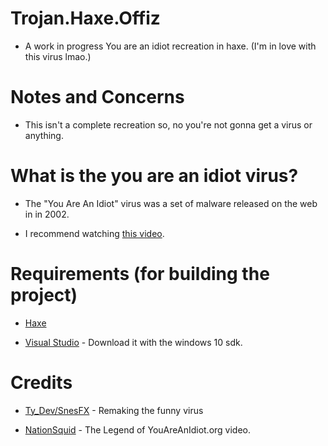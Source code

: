 # Trojan.Haxe.Offiz

* A work in progress You are an idiot recreation in haxe. (I'm in love with this virus lmao.)

# Notes and Concerns

* This isn't a complete recreation so, no you're not gonna get a virus or anything.

# What is the you are an idiot virus?

* The "You Are An Idiot" virus was a set of malware released on the web in in 2002.

* I recommend watching [this video](https://www.youtube.com/watch?v=kgs2WTlkp5g&t). 

# Requirements (for building the project)

* [Haxe](https://haxe.org/download/)

* [Visual Studio](https://visualstudio.microsoft.com/downloads/) - Download it with the windows 10 sdk.

# Credits

* [Ty_Dev/SnesFX](twitter.com/snesfx) - Remaking the funny virus

* [NationSquid](https://www.youtube.com/@nationsquid) - The Legend of YouAreAnIdiot.org video.
